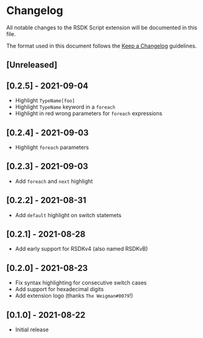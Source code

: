 # Changelog

All notable changes to the RSDK Script extension will be documented in this file.

The format used in this document follows the [Keep a Changelog](http://keepachangelog.com/) guidelines.

## [Unreleased]

## [0.2.5] - 2021-09-04

- Highlight `TypeName[foo]`
- Highlight `TypeName` keyword in a `foreach`
- Highlight in red wrong parameters for `foreach` expressions

## [0.2.4] - 2021-09-03

- Highlight `foreach` parameters

## [0.2.3] - 2021-09-03

- Add `foreach` and `next` highlight

## [0.2.2] - 2021-08-31

- Add `default` highlight on switch statemets

## [0.2.1] - 2021-08-28

- Add early support for RSDKv4 (also named RSDKvB)

## [0.2.0] - 2021-08-23

- Fix syntax highlighting for consecutive switch cases
- Add support for hexadecimal digits
- Add extension logo (thanks `The Weigman#0079`!)

## [0.1.0] - 2021-08-22

- Initial release
